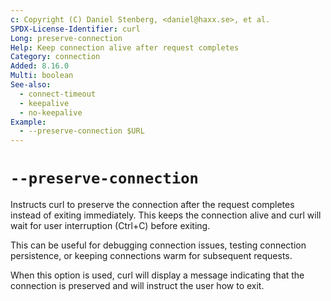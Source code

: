 ```yaml
---
c: Copyright (C) Daniel Stenberg, <daniel@haxx.se>, et al.
SPDX-License-Identifier: curl
Long: preserve-connection
Help: Keep connection alive after request completes
Category: connection
Added: 8.16.0
Multi: boolean
See-also:
  - connect-timeout
  - keepalive
  - no-keepalive
Example:
  - --preserve-connection $URL
---
```


# `--preserve-connection`

Instructs curl to preserve the connection after the request completes instead
of exiting immediately. This keeps the connection alive and curl will wait for
user interruption (Ctrl+C) before exiting.

This can be useful for debugging connection issues, testing connection 
persistence, or keeping connections warm for subsequent requests.

When this option is used, curl will display a message indicating that the
connection is preserved and will instruct the user how to exit.